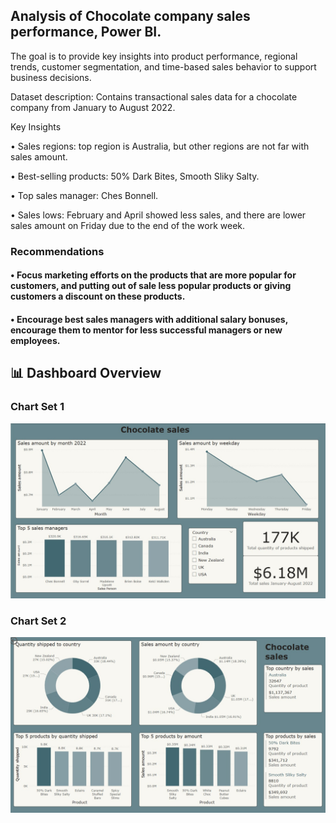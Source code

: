 ## Analysis of Chocolate company sales performance, Power BI. 

The goal is to provide key insights into product performance, regional trends, customer segmentation, and time-based sales behavior to support business decisions.

Dataset description: Contains transactional sales data for a chocolate company from January to August 2022.

Key Insights


•	Sales regions: top region is Australia, but other regions are not far with sales amount.

•	Best-selling products: 50% Dark Bites, Smooth Sliky Salty.

•	Top sales manager: Ches Bonnell.

•	Sales lows: February and April showed less sales, and there are lower sales amount on Friday due to the end of the work week.

### Recommendations


#### •	Focus marketing efforts on the products that are more popular for customers, and putting out of sale less popular products or giving customers a discount on these products.

#### •	Encourage best sales managers with additional salary bonuses, encourage them to mentor for less successful managers or new employees.

## 📊 Dashboard Overview

### Chart Set 1
![Chart 1](Charts1.jpg)

### Chart Set 2
![Chart 2](Charts2.jpg)
